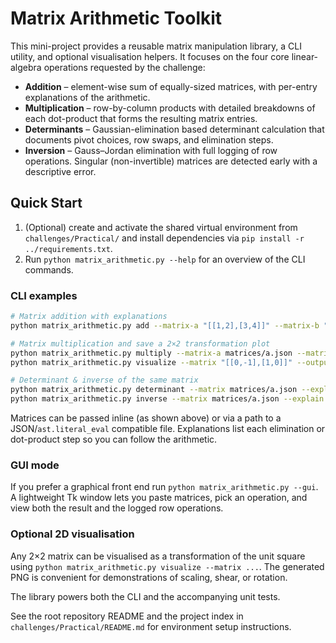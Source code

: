 # Matrix Arithmetic Toolkit

This mini-project provides a reusable matrix manipulation library, a CLI utility, and optional visualisation helpers. It focuses on the four core linear-algebra operations requested by the challenge:

- **Addition** – element-wise sum of equally-sized matrices, with per-entry explanations of the arithmetic.
- **Multiplication** – row-by-column products with detailed breakdowns of each dot-product that forms the resulting matrix entries.
- **Determinants** – Gaussian-elimination based determinant calculation that documents pivot choices, row swaps, and elimination steps.
- **Inversion** – Gauss–Jordan elimination with full logging of row operations. Singular (non-invertible) matrices are detected early with a descriptive error.

## Quick Start

1. (Optional) create and activate the shared virtual environment from `challenges/Practical/` and install dependencies via `pip install -r ../requirements.txt`.
2. Run `python matrix_arithmetic.py --help` for an overview of the CLI commands.

### CLI examples

```bash
# Matrix addition with explanations
python matrix_arithmetic.py add --matrix-a "[[1,2],[3,4]]" --matrix-b "[[5,6],[7,8]]" --explain

# Matrix multiplication and save a 2×2 transformation plot
python matrix_arithmetic.py multiply --matrix-a matrices/a.json --matrix-b matrices/b.json --explain
python matrix_arithmetic.py visualize --matrix "[[0,-1],[1,0]]" --output rotation.png

# Determinant & inverse of the same matrix
python matrix_arithmetic.py determinant --matrix matrices/a.json --explain
python matrix_arithmetic.py inverse --matrix matrices/a.json --explain
```

Matrices can be passed inline (as shown above) or via a path to a JSON/`ast.literal_eval` compatible file. Explanations list each elimination or dot-product step so you can follow the arithmetic.

### GUI mode

If you prefer a graphical front end run `python matrix_arithmetic.py --gui`. A lightweight Tk window lets you paste matrices, pick an operation, and view both the result and the logged row operations.

### Optional 2D visualisation

Any 2×2 matrix can be visualised as a transformation of the unit square using `python matrix_arithmetic.py visualize --matrix ...`. The generated PNG is convenient for demonstrations of scaling, shear, or rotation.

The library powers both the CLI and the accompanying unit tests.

See the root repository README and the project index in `challenges/Practical/README.md` for environment setup instructions.
